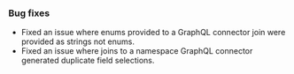 ### Bug fixes

- Fixed an issue where enums provided to a GraphQL connector join were
  provided as strings not enums.
- Fixed an issue where joins to a namespace GraphQL connector generated
  duplicate field selections.
